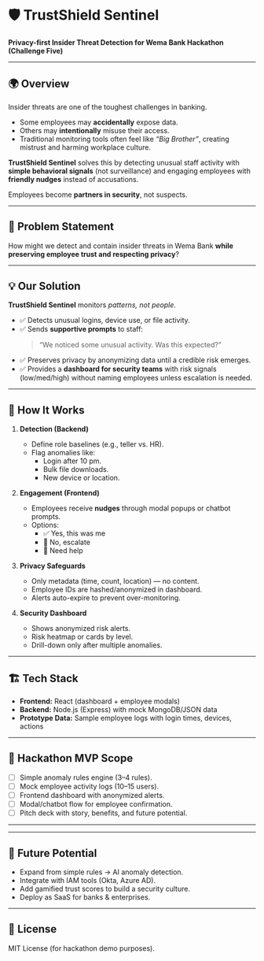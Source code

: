 # 🛡️ TrustShield Sentinel

**Privacy-first Insider Threat Detection for Wema Bank Hackathon (Challenge Five)**

---

## 🌍 Overview

Insider threats are one of the toughest challenges in banking. 
- Some employees may **accidentally** expose data.  
- Others may **intentionally** misuse their access.  
- Traditional monitoring tools often feel like *“Big Brother”*, creating mistrust and harming workplace culture.  

**TrustShield Sentinel** solves this by detecting unusual staff activity with **simple behavioral signals** (not surveillance) and engaging employees with **friendly nudges** instead of accusations.  

Employees become **partners in security**, not suspects.

---

## 🎯 Problem Statement

How might we detect and contain insider threats in Wema Bank **while preserving employee trust and respecting privacy**?

---

## 💡 Our Solution

**TrustShield Sentinel** monitors *patterns, not people*.  

- ✅ Detects unusual logins, device use, or file activity.  
- ✅ Sends **supportive prompts** to staff:  
  > “We noticed some unusual activity. Was this expected?”  
- ✅ Preserves privacy by anonymizing data until a credible risk emerges.  
- ✅ Provides a **dashboard for security teams** with risk signals (low/med/high) without naming employees unless escalation is needed.  

---

## 🔎 How It Works

1. **Detection (Backend)**  
   - Define role baselines (e.g., teller vs. HR).  
   - Flag anomalies like:  
     - Login after 10 pm.  
     - Bulk file downloads.  
     - New device or location.  

2. **Engagement (Frontend)**  
   - Employees receive **nudges** through modal popups or chatbot prompts.  
   - Options:  
     - ✅ Yes, this was me  
     - 🚩 No, escalate  
     - 💬 Need help  

3. **Privacy Safeguards**  
   - Only metadata (time, count, location) — no content.  
   - Employee IDs are hashed/anonymized in dashboard.  
   - Alerts auto-expire to prevent over-monitoring.  

4. **Security Dashboard**  
   - Shows anonymized risk alerts.  
   - Risk heatmap or cards by level.  
   - Drill-down only after multiple anomalies.  

---

## 🏗️ Tech Stack

- **Frontend:** React (dashboard + employee modals)  
- **Backend:** Node.js (Express) with mock MongoDB/JSON data  
- **Prototype Data:** Sample employee logs with login times, devices, actions  
 

---

## 🚀 Hackathon MVP Scope

- [ ] Simple anomaly rules engine (3–4 rules).  
- [ ] Mock employee activity logs (10–15 users).  
- [ ] Frontend dashboard with anonymized alerts.  
- [ ] Modal/chatbot flow for employee confirmation.  
- [ ] Pitch deck with story, benefits, and future potential.  

---


---

## 🔮 Future Potential

- Expand from simple rules → AI anomaly detection.  
- Integrate with IAM tools (Okta, Azure AD).  
- Add gamified trust scores to build a security culture.  
- Deploy as SaaS for banks & enterprises.  

---

## 📜 License

MIT License (for hackathon demo purposes).
